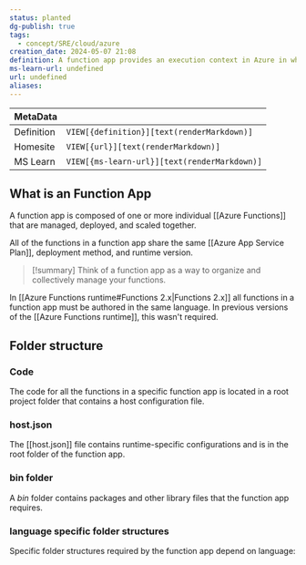 ```yaml
---
status: planted
dg-publish: true
tags:
  - concept/SRE/cloud/azure
creation_date: 2024-05-07 21:08
definition: A function app provides an execution context in Azure in which your functions run.
ms-learn-url: undefined
url: undefined
aliases:
---
```


| MetaData   |                                              |
| ---------- | -------------------------------------------- |
| Definition | `VIEW[{definition}][text(renderMarkdown)]`   |
| Homesite   | `VIEW[{url}][text(renderMarkdown)]`          |
| MS Learn   | `VIEW[{ms-learn-url}][text(renderMarkdown)]` |

## What is an Function App

A function app is composed of one or more individual [[Azure Functions]] that are managed, deployed, and scaled together. 

All of the functions in a function app share the same [[Azure App Service Plan]], deployment method, and runtime version. 

> [!summary]
> Think of a function app as a way to organize and collectively manage your functions.


In [[Azure Functions runtime#Functions 2.x|Functions 2.x]] all functions in a function app must be authored in the same language. 
In previous versions of the [[Azure Functions runtime]], this wasn't required.

## Folder structure

### Code
The code for all the functions in a specific function app is located in a root project folder that contains a host configuration file. 
### host.json
The [[host.json]] file contains runtime-specific configurations and is in the root folder of the function app. 
### bin folder

A _bin_ folder contains packages and other library files that the function app requires. 
### language specific folder structures

Specific folder structures required by the function app depend on language:


